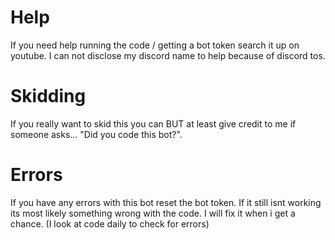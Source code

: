 # Help

If you need help running the code / getting a bot token search it up on youtube. I can not disclose my discord name to help because of discord tos.

# Skidding

If you really want to skid this you can BUT at least give credit to me if someone asks... "Did you code this bot?".

# Errors 

If you have any errors with this bot reset the bot token. If it still isnt working its most likely something wrong with the code. I will fix it when i get a chance. (I look at code daily to check for errors)
